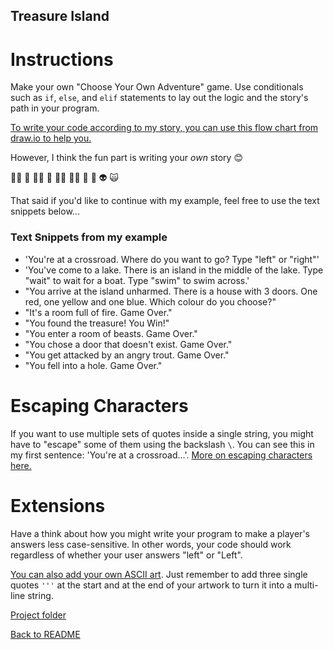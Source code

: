 ## Treasure Island

# Instructions

Make your own "Choose Your Own Adventure" game. Use conditionals such as `if`, `else`, and `elif` statements to lay out the logic and the story's path in your program. 

[To write your code according to my story, you can use this flow chart from draw.io to help you.](https://www.draw.io/?lightbox=1&highlight=0000ff&edit=_blank&layers=1&nav=1&title=Treasure%20Island%20Conditional.drawio#Uhttps%3A%2F%2Fdrive.google.com%2Fuc%3Fid%3D1oDe4ehjWZipYRsVfeAx2HyB7LCQ8_Fvi%26export%3Ddownload)

However, I think the fun part is writing your *own* story 😊

🧞‍♂️ 🐊 🧙‍♂️ 🧟 🧚‍♂️ 🧝‍♂️ 🥷 🤖 👽 🙀 

That said if you'd like to continue with my example, feel free to use the text snippets below...

### Text Snippets from my example

* 'You\'re at a crossroad. Where do you want to go? Type "left" or "right"'
* 'You\'ve come to a lake. There is an island in the middle of the lake. Type "wait" to wait for a boat. Type "swim" to swim across.'
* "You arrive at the island unharmed. There is a house with 3 doors. One red, one yellow and one blue. Which colour do you choose?"
* "It\'s a room full of fire. Game Over."
* "You found the treasure! You Win!"
* "You enter a room of beasts. Game Over."
* "You chose a door that doesn\'t exist. Game Over."
* "You get attacked by an angry trout. Game Over."
* "You fell into a hole. Game Over."

# Escaping Characters

If you want to use multiple sets of quotes inside a single string, you might have to "escape" some of them using the backslash `\`. You can see this in my first sentence: 'You\'re at a crossroad...'. [More on escaping characters here.](https://www.w3schools.com/python/gloss_python_escape_characters.asp)

# Extensions

Have a think about how you might write your program to make a player's answers less case-sensitive. In other words, your code should work regardless of whether your user answers "left" or "Left".

[You can also add your own ASCII art](https://ascii.co.uk/art). Just remember to add three single quotes `'''` at the start and at the end of your artwork to turn it into a multi-line string. 


[Project folder](../day_3/)  

[Back to README](../../README.md)